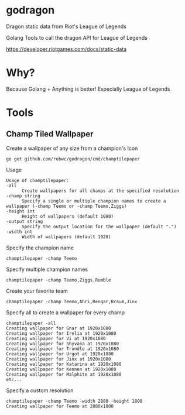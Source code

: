 # godragon
Dragon static data from Riot's League of Legends

Golang Tools to call the dragon API for League of Legends

https://developer.riotgames.com/docs/static-data

# Why?

Because Golang + Anything is better! Especially League of Legends

# Tools

## Champ Tiled Wallpaper

Create a wallpaper of any size from a champion's Icon

```
go get github.com/robwc/godragon/cmd/champtilepaper
```

Usage
```
Usage of champtilepaper:
-all
      Create wallpapers for all champs at the specified resolution
-champ string
      Specify a single or multiple champion names to create a wallpaper (-champ Teemo or -champ Teemo,Ziggs)
-height int
      Height of wallpapers (default 1080)
-output string
      Specify the output location for the wallpaper (default ".")
-width int
      Width of wallpapers (default 1920)

```

Specify the champion name
```
champtilepaper -champ Teemo
```

Specify multiple champion names
```
champtilepaper -champ Teemo,Ziggs,Rumble
```

Create your favorite team
```
champtilepaper -champ Teemo,Ahri,Rengar,Braum,Jinx
```

Specify all to create a wallpaper for every champ
```
champtilepaper -all
Creating wallpaper for Gnar at 1920x1080
Creating wallpaper for Irelia at 1920x1080
Creating wallpaper for Vi at 1920x1080
Creating wallpaper for Shyvana at 1920x1080
Creating wallpaper for Trundle at 1920x1080
Creating wallpaper for Urgot at 1920x1080
Creating wallpaper for Jinx at 1920x1080
Creating wallpaper for Katarina at 1920x1080
Creating wallpaper for Kennen at 1920x1080
Creating wallpaper for Malphite at 1920x1080
etc...
```

Specify a custom resolution
```
champtilepaper -champ Teemo -width 2880 -height 1800
Creating wallpaper for Teemo at 2880x1800
```
